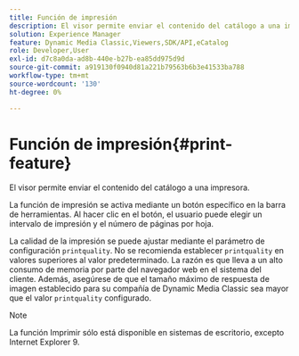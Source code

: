 ```yaml
---
title: Función de impresión
description: El visor permite enviar el contenido del catálogo a una impresora.
solution: Experience Manager
feature: Dynamic Media Classic,Viewers,SDK/API,eCatalog
role: Developer,User
exl-id: d7c8a0da-ad8b-440e-b27b-ea85dd975d9d
source-git-commit: a919130f0940d81a221b79563b6b3e41533ba788
workflow-type: tm+mt
source-wordcount: '130'
ht-degree: 0%

---
```


# Función de impresión{#print-feature}

El visor permite enviar el contenido del catálogo a una impresora.

La función de impresión se activa mediante un botón específico en la barra de herramientas. Al hacer clic en el botón, el usuario puede elegir un intervalo de impresión y el número de páginas por hoja.

La calidad de la impresión se puede ajustar mediante el parámetro de configuración `printquality`. No se recomienda establecer `printquality` en valores superiores al valor predeterminado. La razón es que lleva a un alto consumo de memoria por parte del navegador web en el sistema del cliente. Además, asegúrese de que el tamaño máximo de respuesta de imagen establecido para su compañía de Dynamic Media Classic sea mayor que el valor `printquality` configurado.

>[!NOTE]
>
>La función Imprimir sólo está disponible en sistemas de escritorio, excepto Internet Explorer 9.
